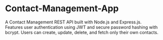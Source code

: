 # Contact-Management-App
A Contact Management REST API built with Node.js and Express.js. Features user authentication using JWT and secure password hashing with bcrypt. Users can create, update, delete, and fetch only their own contacts.
